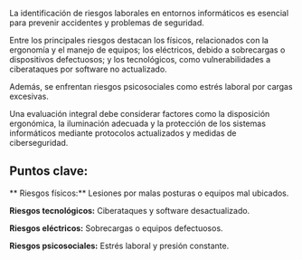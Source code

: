 La identificación de riesgos laborales en entornos informáticos es esencial para prevenir accidentes y problemas de seguridad. 

Entre los principales riesgos destacan los físicos, relacionados con la ergonomía y el manejo de equipos; los eléctricos, debido a sobrecargas o dispositivos defectuosos; y los tecnológicos, como vulnerabilidades a ciberataques por software no actualizado. 

Además, se enfrentan riesgos psicosociales como estrés laboral por cargas excesivas.

Una evaluación integral debe considerar factores como la disposición ergonómica, la iluminación adecuada y la protección de los sistemas informáticos mediante protocolos actualizados y medidas de ciberseguridad.

## Puntos clave:

** Riesgos físicos:** Lesiones por malas posturas o equipos mal ubicados.

**Riesgos tecnológicos:** Ciberataques y software desactualizado.

**Riesgos eléctricos:** Sobrecargas o equipos defectuosos.

**Riesgos psicosociales:** Estrés laboral y presión constante.
